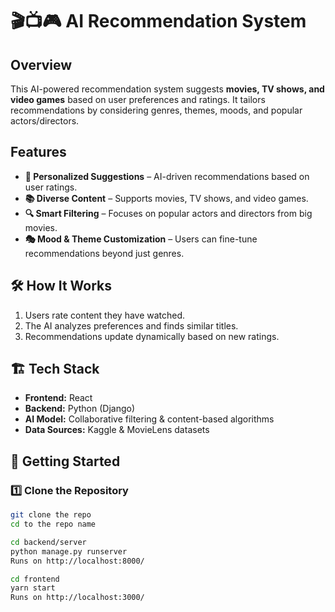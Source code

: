 # 🎬📺🎮 AI Recommendation System  

## Overview  
This AI-powered recommendation system suggests **movies, TV shows, and video games** based on user preferences and ratings. It tailors recommendations by considering genres, themes, moods, and popular actors/directors.  

## Features  
- **🎯 Personalized Suggestions** – AI-driven recommendations based on user ratings.  
- **📚 Diverse Content** – Supports movies, TV shows, and video games.  
- **🔍 Smart Filtering** – Focuses on popular actors and directors from big movies.  
- **🎭 Mood & Theme Customization** – Users can fine-tune recommendations beyond just genres.  

## 🛠 How It Works  
1. Users rate content they have watched.  
2. The AI analyzes preferences and finds similar titles.  
3. Recommendations update dynamically based on new ratings.  

## 🏗 Tech Stack  
- **Frontend:** React  
- **Backend:** Python (Django)  
- **AI Model:** Collaborative filtering & content-based algorithms  
- **Data Sources:** Kaggle & MovieLens datasets  

## 🚀 Getting Started  

### 1️⃣ Clone the Repository  
```bash
git clone the repo
cd to the repo name

cd backend/server
python manage.py runserver
Runs on http://localhost:8000/

cd frontend
yarn start
Runs on http://localhost:3000/
